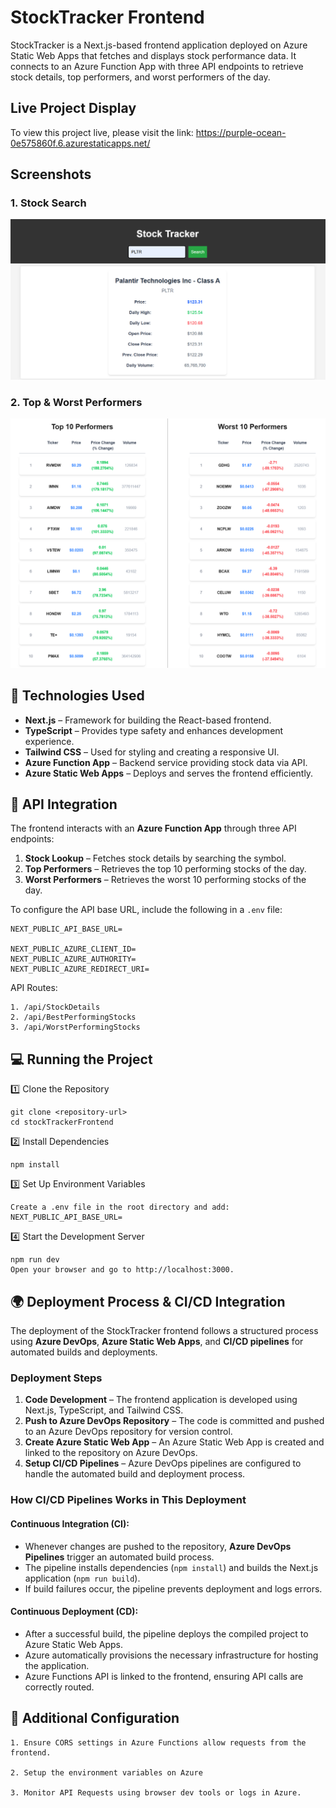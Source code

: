 # StockTracker Frontend

StockTracker is a Next.js-based frontend application deployed on Azure Static Web Apps that fetches and displays stock performance data. It connects to an Azure Function App with three API endpoints to retrieve stock details, top performers, and worst performers of the day.

## Live Project Display
	
To view this project live, please visit the link: https://purple-ocean-0e575860f.6.azurestaticapps.net/

## Screenshots

### 1. Stock Search

<img src="src/app/img/stockSearch.png" alt="Stock Search UI" width="600"/>

### 2. Top & Worst Performers

<img src="src/app/img/stockPerformers.png" alt="Stock Performers UI" width="600"/>

## 🚀 Technologies Used

- **Next.js** – Framework for building the React-based frontend.
- **TypeScript** – Provides type safety and enhances development experience.
- **Tailwind CSS** – Used for styling and creating a responsive UI.
- **Azure Function App** – Backend service providing stock data via API.
- **Azure Static Web Apps** – Deploys and serves the frontend efficiently.

## 🔗 API Integration

The frontend interacts with an **Azure Function App** through three API endpoints:

1. **Stock Lookup** – Fetches stock details by searching the symbol.
2. **Top Performers** – Retrieves the top 10 performing stocks of the day.
3. **Worst Performers** – Retrieves the worst 10 performing stocks of the day.

To configure the API base URL, include the following in a `.env` file:
```
NEXT_PUBLIC_API_BASE_URL=

NEXT_PUBLIC_AZURE_CLIENT_ID=
NEXT_PUBLIC_AZURE_AUTHORITY=
NEXT_PUBLIC_AZURE_REDIRECT_URI=
```

API Routes:
```
1. /api/StockDetails
2. /api/BestPerformingStocks
3. /api/WorstPerformingStocks
```




## 💻 Running the Project
1️⃣ Clone the Repository
```
git clone <repository-url>
cd stockTrackerFrontend
``` 
2️⃣ Install Dependencies
```
npm install
```
 3️⃣ Set Up Environment Variables
 ```
Create a .env file in the root directory and add:
NEXT_PUBLIC_API_BASE_URL=
```
4️⃣ Start the Development Server
```
npm run dev
Open your browser and go to http://localhost:3000.
```

## 🌍 Deployment Process & CI/CD Integration

The deployment of the StockTracker frontend follows a structured process using **Azure DevOps**, **Azure Static Web Apps**, and **CI/CD pipelines** for automated builds and deployments.

### Deployment Steps
1. **Code Development** – The frontend application is developed using Next.js, TypeScript, and Tailwind CSS.
2. **Push to Azure DevOps Repository** – The code is committed and pushed to an Azure DevOps repository for version control.
3. **Create Azure Static Web App** – An Azure Static Web App is created and linked to the repository on Azure DevOps.
4. **Setup CI/CD Pipelines** – Azure DevOps pipelines are configured to handle the automated build and deployment process.

### How CI/CD Pipelines Works in This Deployment

#### Continuous Integration (CI):
- Whenever changes are pushed to the repository, **Azure DevOps Pipelines** trigger an automated build process.
- The pipeline installs dependencies (`npm install`) and builds the Next.js application (`npm run build`).
- If build failures occur, the pipeline prevents deployment and logs errors.

#### Continuous Deployment (CD):
- After a successful build, the pipeline deploys the compiled project to Azure Static Web Apps.
- Azure automatically provisions the necessary infrastructure for hosting the application.
- Azure Functions API is linked to the frontend, ensuring API calls are correctly routed.

## 🔧 Additional Configuration
```
1. Ensure CORS settings in Azure Functions allow requests from the frontend.

2. Setup the environment variables on Azure 

3. Monitor API Requests using browser dev tools or logs in Azure.
```
